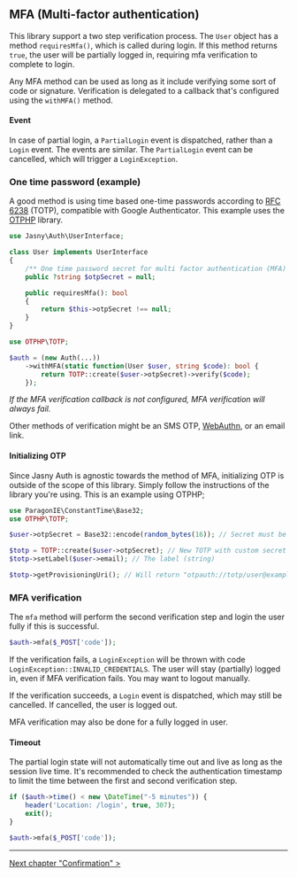MFA (Multi-factor authentication)
---

This library support a two step verification process. The `User` object has a method `requiresMfa()`, which is called
during login. If this method returns `true`, the user will be partially logged in, requiring mfa verification to
complete to login.

Any MFA method can be used as long as it include verifying some sort of code or signature. Verification is delegated
to a callback that's configured using the `withMFA()` method. 

#### Event

In case of partial login, a `PartialLogin` event is dispatched, rather than a `Login` event. The events are similar. The
`PartialLogin` event can be cancelled, which will trigger a `LoginException`.

### One time password (example)

A good method is using time based one-time passwords according to [RFC 6238](http://tools.ietf.org/html/rfc6238) (TOTP),
compatible with Google Authenticator. This example uses the [OTPHP](https://github.com/Spomky-Labs/otphp) library.

```php
use Jasny\Auth\UserInterface;

class User implements UserInterface
{
    /** One time password secret for multi factor authentication (MFA) */
    public ?string $otpSecret = null;

    public requiresMfa(): bool
    {
        return $this->otpSecret !== null;
    }
}
```

```php
use OTPHP\TOTP;

$auth = (new Auth(...))
    ->withMFA(static function(User $user, string $code): bool {
        return TOTP::create($user->otpSecret)->verify($code);
    });
```

_If the MFA verification callback is not configured, MFA verification will always fail._

Other methods of verification might be an SMS OTP, [WebAuthn](https://webauthn.guide/), or an email link.

#### Initializing OTP

Since Jasny Auth is agnostic towards the method of MFA, initializing OTP is outside of the scope of this library. Simply
follow the instructions of the library you're using. This is an example using OTPHP; 

```php
use ParagonIE\ConstantTime\Base32;
use OTPHP\TOTP;

$user->otpSecret = Base32::encode(random_bytes(16)); // Secret must be base32 encoded

$totp = TOTP::create($user->otpSecret); // New TOTP with custom secret
$totp->setLabel($user->email); // The label (string)

$totp->getProvisioningUri(); // Will return "otpauth://totp/user@example.com?secret=JBSWY3DPEHPK3PXP"
``` 

### MFA verification

The `mfa` method will perform the second verification step and login the user fully if this is successful. 

```php
$auth->mfa($_POST['code']);
```

If the verification fails, a `LoginException` will be thrown with code `LoginException::INVALID_CREDENTIALS`.
The user will stay (partially) logged in, even if MFA verification fails. You may want to logout manually.

If the verification succeeds, a `Login` event is dispatched, which may still be cancelled. If cancelled, the user is
logged out.

MFA verification may also be done for a fully logged in user.

#### Timeout

The partial login state will not automatically time out and live as long as the session live time. It's recommended to
check the authentication timestamp to limit the time between the first and second verification step.

```php
if ($auth->time() < new \DateTime("-5 minutes")) {
    header('Location: /login', true, 307);
    exit();
}

$auth->mfa($_POST['code']);
```

---

[Next chapter "Confirmation" >](confirmation.md)
